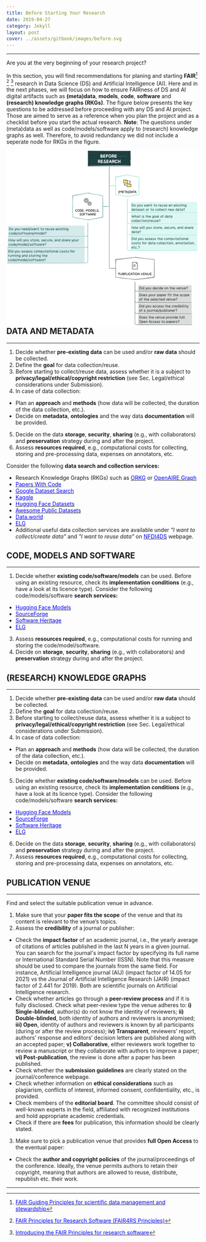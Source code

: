```yaml
---
title: Before Starting Your Research
date: 2019-04-27
category: Jekyll
layout: post
cover: ../assets/gitbook/images/before.svg
---
```


--------------------------------------------------------------------------------------------

Are you at the very beginning of your research project?

In this section, you will find recommendations for planing and starting **FAIR**[^1] [^2] [^3] research in Data Science (DS) and Artificial Intelligence (AI). Here and in the next phases, we will focus on how to ensure FAIRness of DS and AI digital artifacts such as **(meta)data**, **models**, **code**, **software** and **(research) knowledge graphs (RKGs)**. The figure below presents the key questions to be addressed before proceeding with any DS and AI project. Those are aimed to serve as a reference when you plan the project and as a checklist before you start the actual research. **Note**: The questions under (meta)data as well as code/models/software apply to (research) knowledge graphs as well. Therefore, to avoid redundancy we did not include a seperate node for RKGs in the figure.

[^1]: [<span style="color:blue">FAIR Guiding Principles for scientific data management and stewardship</span>](https://www.go-fair.org/fair-principles/)
[^2]: [<span style="color:blue">FAIR Principles for Research Software (FAIR4RS Principles)</span>](https://zenodo.org/record/6623556#.ZGHxauxBwUE)
[^3]: [<span style="color:blue">Introducing the FAIR Principles for research software</span>](https://www.nature.com/articles/s41597-022-01710-x)

<img src="../assets/gitbook/images/fig.jpeg"
     alt=""
     style="float: left; margin-right: 10px;" />

## DATA AND METADATA
--------------------------------------------------------------------------------------------

1. Decide whether **pre-existing data** can be used and/or **raw data** should be collected.
2. Define the **goal** for data collection/reuse.
3. Before starting to collect/reuse data, assess whether it is a subject to **privacy/legal/ethical/copyright restriction** (see Sec. Legal/ethical considerations under Submission). 
4. In case of data collection:
* Plan an **approach** and **methods** (how data will be collected, the duration of the data collection, etc.).
* Decide on **metadata**, **ontologies** and the way data **documentation** will be provided.
5. Decide on the data **storage**, **security**, **sharing** (e.g., with collaborators) and **preservation** strategy during and after the project.
6. Assess **resources required**, e.g., computational costs for collecting, storing and pre-processing data, expenses on annotators, etc. 

Consider the following **data search and collection services:**
* Research Knowledge Graphs (RKGs) such as [<span style="color:blue">ORKG</span>](https://dl.acm.org/doi/10.1145/3360901.3364435) or [<span style="color:blue">OpenAIRE Graph</span>](https://graph.openaire.eu)
* [<span style="color:blue">Papers With Code</span>](https://paperswithcode.com)  
* [<span style="color:blue">Google Dataset Search</span>](https://datasetsearch.research.google.com)
* [<span style="color:blue">Kaggle</span>](https://www.kaggle.com/datasets)
* [<span style="color:blue">Hugging Face Datasets</span>](https://huggingface.co/docs/datasets/index)
* [<span style="color:blue">Awesome Public Datasets</span>](https://github.com/awesomedata/awesome-public-datasets#agriculture)
* [<span style="color:blue">Data.world</span>](https://data.world/search?context=community&entryTypeLabel=dataset&type=resources)
* [<span style="color:blue">ELG</span>](https://live.european-language-grid.eu)
* Additional useful data collection services are available under *"I want to collect/create data"* and *"I want to reuse data"* on [<span style="color:blue">NFDI4DS</span>](https://www.nfdi4datascience.de/services/) webpage.

## CODE, MODELS AND SOFTWARE
--------------------------------------------------------------------------------------------

1. Decide whether **existing code/software/models** can be used. Before using an existing resource, check its **implementation conditions** (e.g., have a look at its licence type). Consider the following code/models/software **search services:**
* [<span style="color:blue">Hugging Face Models</span>](https://huggingface.co/models)
* [<span style="color:blue">SourceForge</span>](https://sourceforge.net)
* [<span style="color:blue">Software Heritage</span>](https://www.softwareheritage.org)
* [<span style="color:blue">ELG</span>](https://live.european-language-grid.eu)
3.  Assess **resources required**, e.g., computational costs for running and storing the code/model/software.
4. Decide on **storage**, **security**, **sharing** (e.g., with collaborators) and **preservation** strategy during and after the project.

## (RESEARCH) KNOWLEDGE GRAPHS
--------------------------------------------------------------------------------------------

1. Decide whether **pre-existing data** can be used and/or **raw data** should be collected.
2. Define the **goal** for data collection/reuse.
3. Before starting to collect/reuse data, assess whether it is a subject to **privacy/legal/ethical/copyright restriction** (see Sec. Legal/ethical considerations under Submission). 
4. In case of data collection:
* Plan an **approach** and **methods** (how data will be collected, the duration of the data collection, etc.).
* Decide on **metadata**, **ontologies** and the way data **documentation** will be provided.
5. Decide whether **existing code/software/models** can be used. Before using an existing resource, check its **implementation conditions** (e.g., have a look at its licence type). Consider the following code/models/software **search services:**
* [<span style="color:blue">Hugging Face Models</span>](https://huggingface.co/models)
* [<span style="color:blue">SourceForge</span>](https://sourceforge.net)
* [<span style="color:blue">Software Heritage</span>](https://www.softwareheritage.org)
* [<span style="color:blue">ELG</span>](https://live.european-language-grid.eu)
6. Decide on the data **storage**, **security**, **sharing** (e.g., with collaborators) and **preservation** strategy during and after the project.
7. Assess **resources required**, e.g., computational costs for collecting, storing and pre-processing data, expenses on annotators, etc. 

## PUBLICATION VENUE
--------------------------------------------------------------------------------------------

Find and select the suitable publication venue in advance. 
1. Make sure that your **paper fits the scope** of the venue and that its content is relevant to the venue’s topics.
2. Assess the **credibility** of a journal or publisher:
* Check the **impact factor** of an academic journal, i.e., the yearly average of citations of articles published in the last N years in a given journal. You can search for the journal's impact factor by specifying its full name or International Standard Serial Number (ISSN). Note that this measure should be used to compare the journals from the same field. For instance, Artificial Intelligence journal (AIJ) (impact factor of 14.05 for 2021) vs the Journal of Artificial Intelligence Research (JAIR) (impact factor of 2.441 for 2019). Both are scientific journals on Artificial Intelligence research.
* Check whether articles go through a **peer-review process** and if it is fully disclosed. Check what peer-review type the venue adheres to: **i) Single-blinded**, author(s) do not know the identity of reviewers; **ii) Double-blinded**, both identity of authors and reviewers is anonymised; **iii) Open**, identity of authors and reviewers is known by all participants (during or after the review process); **iv) Transparent**, reviewers’ report, authors’ response and editors’ decision letters are published along with an accepted paper; **v) Collaborative**, either reviewers work together to review a manuscript or they collaborate with authors to improve a paper; **vi) Post-publication**, the review is done after a paper has been published.
* Check whether the **submission guidelines** are clearly stated on the journal/conference webpage.
* Check whether information on **ethical considerations** such as plagiarism, conflicts of interest, informed consent, confidentiality, etc., is provided.
* Check members of the **editorial board**. The committee should consist of well-known experts in the field, affiliated with recognized institutions and hold appropriate academic credentials.
* Check if there are **fees** for publication, this information should be clearly stated.
3. Make sure to pick a publication venue that provides **full Open Access** to the eventual paper:
* Check the **author and copyright policies** of the journal/proceedings of the conference. Ideally, the venue permits authors to retain their copyright, meaning that authors are allowed to reuse, distribute, republish etc. their work. 

--------------------------------------------------------------------------------------------

